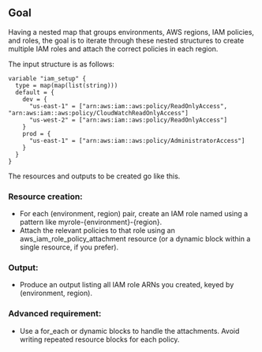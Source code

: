 ## Goal

Having a nested map that groups environments, AWS regions, IAM policies, and roles, the goal is to iterate through these nested structures to create multiple IAM roles and attach the correct policies in each region.

The input structure is as follows:

```
variable "iam_setup" {
  type = map(map(list(string)))
  default = {
    dev = {
      "us-east-1" = ["arn:aws:iam::aws:policy/ReadOnlyAccess", "arn:aws:iam::aws:policy/CloudWatchReadOnlyAccess"]
      "us-west-2" = ["arn:aws:iam::aws:policy/ReadOnlyAccess"]
    }
    prod = {
      "us-east-1" = ["arn:aws:iam::aws:policy/AdministratorAccess"]
    }
  }
}
```

The resources and outputs to be created go like this.

### Resource creation:

- For each (environment, region) pair, create an IAM role named using a pattern like myrole-{environment}-{region}.
- Attach the relevant policies to that role using an aws_iam_role_policy_attachment resource (or a dynamic block within a single resource, if you prefer).

### Output:

- Produce an output listing all IAM role ARNs you created, keyed by (environment, region).

### Advanced requirement:

- Use a for_each or dynamic blocks to handle the attachments. Avoid writing repeated resource blocks for each policy.
